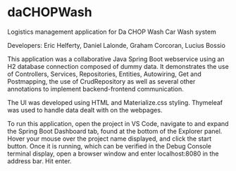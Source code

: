 # daCHOPWash
Logistics management application for Da CHOP Wash Car Wash system

Developers: Eric Helferty, Daniel Lalonde, Graham Corcoran, Lucius Bossio

This application was a collaborative Java Spring Boot webservice using an H2 database connection composed of dummy data. 
It demonstrates the use of Controllers, Services, Repositories, Entities, Autowiring, Get and Postmapping, 
the use of CrudRepository as well as several other annotations to implement backend-frontend communication.

The UI was developed using HTML and Materialize.css styling. Thymeleaf was used to handle data dealt with on the webpages.

To run this application, open the project in VS Code, navigate to and expand the Spring Boot Dashboard tab, found at the bottom of the Explorer panel. Hover your mouse over the project name displayed, and click the start button. Once it is running, which can be verified in the Debug Console terminal display, open a browser window and enter localhost:8080 in the address bar. Hit enter.
